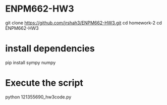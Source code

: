 # ENPM662-HW3
git clone https://github.com/jrshah3/ENPM662-HW3.git cd homework-2
cd ENPM662-HW3

# install dependencies
pip install sympy numpy

# Execute the script
python 121355690_hw3code.py
